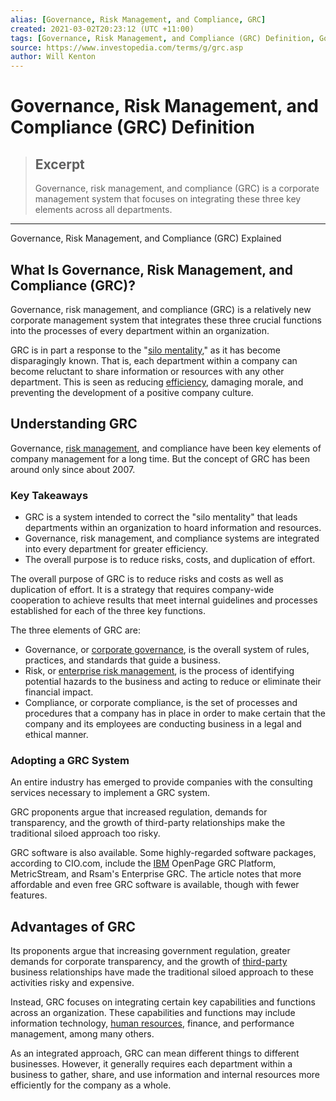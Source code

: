 ```yaml
---
alias: [Governance, Risk Management, and Compliance, GRC]
created: 2021-03-02T20:23:12 (UTC +11:00)
tags: [Governance, Risk Management, and Compliance (GRC) Definition, Governance, Risk Management, and Compliance (GRC) Explained]
source: https://www.investopedia.com/terms/g/grc.asp
author: Will Kenton
---
```


# Governance, Risk Management, and Compliance (GRC) Definition

> ## Excerpt
> Governance, risk management, and compliance (GRC) is a corporate management system that focuses on integrating these three key elements across all departments.

---

Governance, Risk Management, and Compliance (GRC) Explained
## What Is Governance, Risk Management, and Compliance (GRC)?

Governance, risk management, and compliance (GRC) is a relatively new corporate management system that integrates these three crucial functions into the processes of every department within an organization.

GRC is in part a response to the "[silo mentality](https://www.investopedia.com/terms/s/silo-mentality.asp)," as it has become disparagingly known. That is, each department within a company can become reluctant to share information or resources with any other department. This is seen as reducing [efficiency](https://www.investopedia.com/terms/e/efficiency.asp), damaging morale, and preventing the development of a positive company culture.

## Understanding GRC

Governance, [risk management](https://www.investopedia.com/articles/investing-strategy/082816/methods-handling-risk-quick-guide.asp), and compliance have been key elements of company management for a long time. But the concept of GRC has been around only since about 2007.

### Key Takeaways

-   GRC is a system intended to correct the "silo mentality" that leads departments within an organization to hoard information and resources.
-   Governance, risk management, and compliance systems are integrated into every department for greater efficiency.
-   The overall purpose is to reduce risks, costs, and duplication of effort.

The overall purpose of GRC is to reduce risks and costs as well as duplication of effort. It is a strategy that requires company-wide cooperation to achieve results that meet internal guidelines and processes established for each of the three key functions.

The three elements of GRC are:

-   Governance, or [corporate governance](https://www.investopedia.com/terms/c/corporategovernance.asp), is the overall system of rules, practices, and standards that guide a business.
-   Risk, or [enterprise risk management](https://www.investopedia.com/terms/e/enterprise-risk-management.asp), is the process of identifying potential hazards to the business and acting to reduce or eliminate their financial impact.
-   Compliance, or corporate compliance, is the set of processes and procedures that a company has in place in order to make certain that the company and its employees are conducting business in a legal and ethical manner.

### Adopting a GRC System

An entire industry has emerged to provide companies with the consulting services necessary to implement a GRC system.

GRC proponents argue that increased regulation, demands for transparency, and the growth of third-party relationships make the traditional siloed approach too risky.

GRC software is also available. Some highly-regarded software packages, according to CIO.com, include the [IBM](https://www.investopedia.com/articles/insights/052216/top-5-ibm-shareholders-ibm.asp) OpenPage GRC Platform, MetricStream, and Rsam's Enterprise GRC. The article notes that more affordable and even free GRC software is available, though with fewer features.

## Advantages of GRC

Its proponents argue that increasing government regulation, greater demands for corporate transparency, and the growth of [third-party](https://www.investopedia.com/terms/t/third-party.asp) business relationships have made the traditional siloed approach to these activities risky and expensive.

Instead, GRC focuses on integrating certain key capabilities and functions across an organization. These capabilities and functions may include information technology, [human resources](https://www.investopedia.com/terms/h/humanresources.asp), finance, and performance management, among many others.

As an integrated approach, GRC can mean different things to different businesses. However, it generally requires each department within a business to gather, share, and use information and internal resources more efficiently for the company as a whole.
